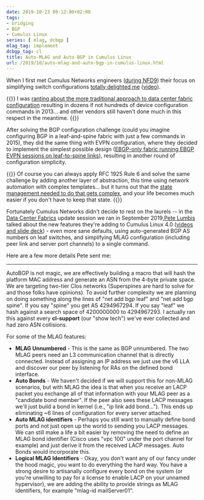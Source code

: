 ```yaml
---
date: 2019-10-23 09:12:00+02:00
tags:
- bridging
- BGP
- Cumulus Linux
series: [ mlag, dcbgp ]
mlag_tag: implement
dcbgp_tag: cl
title: Auto-MLAG and Auto-BGP in Cumulus Linux
url: /2019/10/auto-mlag-and-auto-bgp-in-cumulus-linux.html
---
```

When I first met Cumulus Networks engineers ([during NFD9](/2015/02/networking-field-day-9-brief-recap.html)) their focus on simplifying switch configurations [totally delighted me](/2015/02/bgp-configuration-made-simple-with.html) ([video](/2015/10/video-simplify-network-configurations.html)).

{{<note>}}
I was [ranting about the more traditional approach to data center fabric configuration](/2015/05/stupidities-of-switch-programming.html) resulting in dozens if not hundreds of device configuration commands in 2013... and other vendors still haven\'t done much in this respect in the meantime.
{{</note>}}

After solving the BGP configuration challenge (could you imagine configuring BGP in a leaf-and-spine fabric with just a few commands in 2015), they did the same thing with EVPN configuration, where they decided to implement the simplest possible design ([EBGP-only fabric running EBGP EVPN sessions on leaf-to-spine links](https://www.ipspace.net/Data_Center_BGP/BGP_in_EVPN-Based_Data_Center_Fabrics)), resulting in another round of configuration simplicity.
<!--more-->
{{<note>}}
Of course you can always apply RFC 1925 Rule 6 and solve the same challenge by adding another layer of abstraction, this time using network automation with complex templates... but it turns out that the [state management needed to do that gets complex](/2017/08/challenges-of-data-center-fabric.html), and your life becomes much easier if you don't have to keep that state.
{{</note>}}

Fortunately Cumulus Networks didn't decide to rest on the laurels -- in the [Data Center Fabrics](https://www.ipspace.net/Data_Center_Fabrics) update session we ran in September 2019,[Pete Lumbis](https://www.ipspace.net/Author:Pete_Lumbis) talked about the new features they're adding to Cumulus Linux 4.0 ([videos and slide deck](https://my.ipspace.net/bin/list?id=DCFabric#CUMULUS)) - even more sane defaults, using auto-generated BGP AS numbers on leaf switches, and simplifying MLAG configuration (including peer link and server port channels) to a single command.

Here are a few more details Pete sent me:

---

AutoBGP is not magic, we are effectively building a macro that will hash the platform MAC address and generate an ASN from the 4-byte private space. We are targeting two-tier Clos networks (Superspines are hard to solve for and those folks have opinions). To avoid further complexity we are planning on doing something along the lines of "net add bgp leaf" and "net add bgp spine". If you say "spine" you get AS 4294967294. If you say "leaf" we hash against a search space of 4200000000 to 4294967293. I actually ran this against every **cl-support** (our "show tech") we've ever collected and had zero ASN collisions. 

For some of the MLAG features:

-   **MLAG Unnumbered** - This is the same as BGP unnumbered. The two MLAG peers need an L3 communication channel that is directly connected. Instead of assigning an IP address we just use the v6 LLA and discover our peer by listening for RAs on the defined bond interface.
-   **Auto Bonds** - We haven't decided if we will support this for non-MLAG scenarios, but with MLAG the idea is that when you receive an LACP packet you exchange all of that information with your MLAG peer as a "candidate bond member". If the peer also sees these LACP messages we'll just build a bond in kernel (i.e., "ip link add bond..."). This ends up eliminating \~6 lines of configuration for every server attached. 
-   **Auto MLAG identifiers** - Perhaps you still want to manually define bond ports and not just open up the world to sending you LACP messages. We can still make a life a bit easier by removing the need to define an MLAG bond identifier (Cisco uses "vpc 100" under the port channel for example) and just derive it from the received LACP messages. Auto Bonds would incorporate this.
-   **Logical MLAG Identifiers** - Okay, you don't want any of our fancy under the hood magic, you want to do everything the hard way. You have a strong desire to artisanally configure every bond on the system (or you're unwilling to pay for a license to enable LACP on your unnamed hypervisor), we are adding the ability to provide strings as MLAG identifiers, for example "mlag-id mailServer01".
